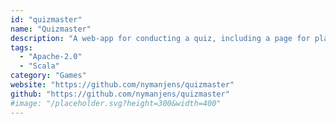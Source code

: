 ```yaml
---
id: "quizmaster"
name: "Quizmaster"
description: "A web-app for conducting a quiz, including a page for players to enter their answers."
tags:
  - "Apache-2.0"
  - "Scala"
category: "Games"
website: "https://github.com/nymanjens/quizmaster"
github: "https://github.com/nymanjens/quizmaster"
#image: "/placeholder.svg?height=300&width=400"
---
```


